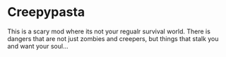 # Creepypasta
This is a scary mod where its not your regualr survival world. There is dangers that are not just zombies and creepers, but things that stalk you and want your soul...
